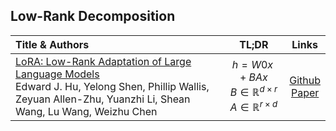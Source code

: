 
## Low-Rank Decomposition
| Title & Authors | TL;DR | Links |
|:--|  :----: | :---:|
[LoRA: Low-Rank Adaptation of Large Language Models](https://arxiv.org/pdf/2106.09685) <br> Edward J. Hu, Yelong Shen, Phillip Wallis, Zeyuan Allen-Zhu, Yuanzhi Li, Shean Wang, Lu Wang, Weizhu Chen| $h = W0x + BAx$ <br> $B \in \mathbb{R}^{d\times r}$    $A \in \mathbb{R}^{r\times d}$ |[Github](https://github.com/microsoft/LoRA) <br> [Paper](https://arxiv.org/pdf/2106.09685)|



[//]: #06/28
